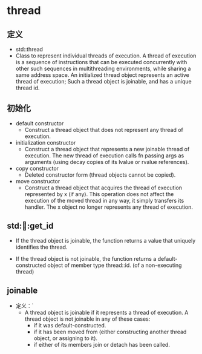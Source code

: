 # thread
## 定义
- std::thread
- Class to represent individual threads of execution. A thread of execution is a sequence of instructions that can be executed concurrently with other such sequences in multithreading environments, while sharing a same address space. An initialized thread object represents an active thread of execution; Such a thread object is joinable, and has a unique thread id.

## 初始化
- default constructor
  - Construct a thread object that does not represent any thread of execution.
- initialization constructor
  - Construct a thread object that represents a new joinable thread of execution. The new thread of execution calls fn passing args as arguments (using decay copies of its lvalue or rvalue references).
- copy constructor
  - Deleted constructor form (thread objects cannot be copied).
- move constructor
  - Construct a thread object that acquires the thread of execution represented by x (if any). This operation does not affect the execution of the moved thread in any way, it simply transfers its handler. The x object no longer represents any thread of execution.

## std::thread::get_id

- If the thread object is joinable, the function returns a value that uniquely identifies the thread.

- If the thread object is not joinable, the function returns a default-constructed object of member type thread::id. (of a non-executing thread)

## joinable
- 定义：`
  - A thread object is joinable if it represents a thread of execution. A thread object is not joinable in any of these cases:
    - if it was default-constructed.
    - if it has been moved from (either constructing another thread object, or assigning to it).
    - if either of its members join or detach has been called.
